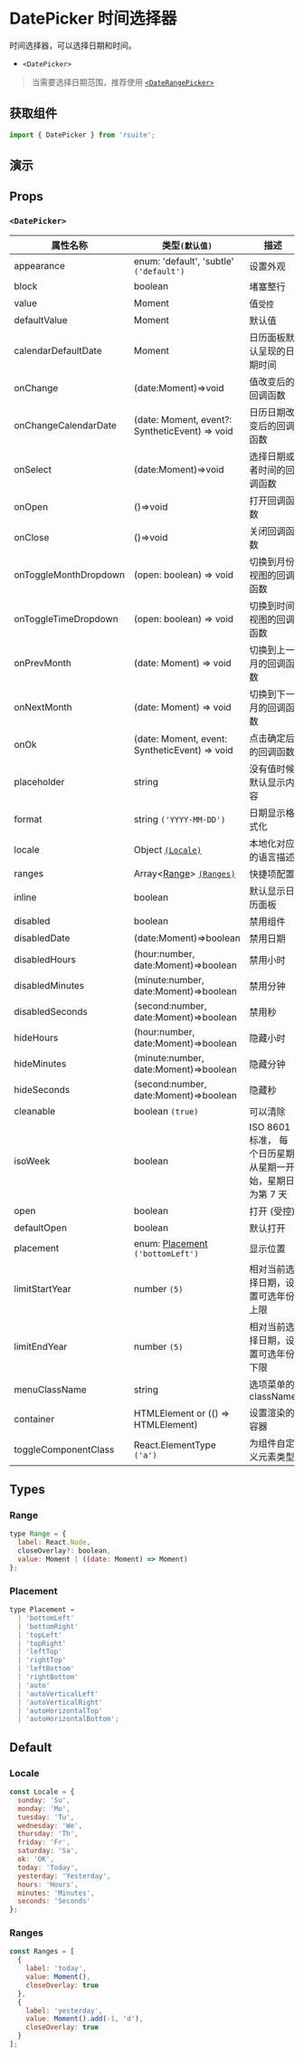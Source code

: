 # DatePicker 时间选择器

时间选择器，可以选择日期和时间。

* `<DatePicker>`

> 当需要选择日期范围，推荐使用 [`<DateRangePicker>`](./date-range-picker)

## 获取组件

```js
import { DatePicker } from 'rsuite';
```

## 演示

<!--{demo}-->

## Props

### `<DatePicker>`

| 属性名称              | 类型`(默认值)`                                 | 描述                                                      |
| --------------------- | ---------------------------------------------- | --------------------------------------------------------- |
| appearance            | enum: 'default', 'subtle' `('default')`        | 设置外观                                                  |
| block                 | boolean                                        | 堵塞整行                                                  |
| value                 | Moment                                         | 值`受控`                                                  |
| defaultValue          | Moment                                         | 默认值                                                    |
| calendarDefaultDate   | Moment                                         | 日历面板默认呈现的日期时间                                |
| onChange              | (date:Moment)=>void                            | 值改变后的回调函数                                        |
| onChangeCalendarDate  | (date: Moment, event?: SyntheticEvent) => void | 日历日期改变后的回调函数                                  |
| onSelect              | (date:Moment)=>void                            | 选择日期或者时间的回调函数                                |
| onOpen                | ()=>void                                       | 打开回调函数                                              |
| onClose               | ()=>void                                       | 关闭回调函数                                              |
| onToggleMonthDropdown | (open: boolean) => void                        | 切换到月份视图的回调函数                                  |
| onToggleTimeDropdown  | (open: boolean) => void                        | 切换到时间视图的回调函数                                  |
| onPrevMonth           | (date: Moment) => void                         | 切换到上一月的回调函数                                    |
| onNextMonth           | (date: Moment) => void                         | 切换到下一月的回调函数                                    |
| onOk                  | (date: Moment, event: SyntheticEvent) => void  | 点击确定后的回调函数                                      |
| placeholder           | string                                         | 没有值时候默认显示内容                                    |
| format                | string `('YYYY-MM-DD')`                        | 日期显示格式化                                            |
| locale                | Object [`(Locale)`](#Locale)                   | 本地化对应的语言描述                                      |
| ranges                | Array<[Range](#Range)> [`(Ranges)`](#Ranges)   | 快捷项配置                                                |
| inline                | boolean                                        | 默认显示日历面板                                          |
| disabled              | boolean                                        | 禁用组件                                                  |
| disabledDate          | (date:Moment)=>boolean                         | 禁用日期                                                  |
| disabledHours         | (hour:number, date:Moment)=>boolean            | 禁用小时                                                  |
| disabledMinutes       | (minute:number, date:Moment)=>boolean          | 禁用分钟                                                  |
| disabledSeconds       | (second:number, date:Moment)=>boolean          | 禁用秒                                                    |
| hideHours             | (hour:number, date:Moment)=>boolean            | 隐藏小时                                                  |
| hideMinutes           | (minute:number, date:Moment)=>boolean          | 隐藏分钟                                                  |
| hideSeconds           | (second:number, date:Moment)=>boolean          | 隐藏秒                                                    |
| cleanable             | boolean `(true)`                               | 可以清除                                                  |
| isoWeek               | boolean                                        | ISO 8601 标准， 每个日历星期从星期一开始，星期日为第 7 天 |
| open                  | boolean                                        | 打开 (受控)                                               |
| defaultOpen           | boolean                                        | 默认打开                                                  |
| placement             | enum: [Placement](#Placement) `('bottomLeft')` | 显示位置                                                  |
| limitStartYear        | number `(5)`                                   | 相对当前选择日期，设置可选年份上限                        |
| limitEndYear          | number `(5)`                                   | 相对当前选择日期，设置可选年份下限                        |
| menuClassName         | string                                         | 选项菜单的 className                                      |
| container             | HTMLElement or (() => HTMLElement)             | 设置渲染的容器                                            |
| toggleComponentClass  | React.ElementType `('a')`                      | 为组件自定义元素类型                                      |

## Types

### Range

```js
type Range = {
  label: React.Node,
  closeOverlay?: boolean,
  value: Moment | ((date: Moment) => Moment)
};
```

### Placement

```js
type Placement =
  | 'bottomLeft'
  | 'bottomRight'
  | 'topLeft'
  | 'topRight'
  | 'leftTop'
  | 'rightTop'
  | 'leftBottom'
  | 'rightBottom'
  | 'auto'
  | 'autoVerticalLeft'
  | 'autoVerticalRight'
  | 'autoHorizontalTop'
  | 'autoHorizontalBottom';
```

## Default

### Locale

```js
const Locale = {
  sunday: 'Su',
  monday: 'Mo',
  tuesday: 'Tu',
  wednesday: 'We',
  thursday: 'Th',
  friday: 'Fr',
  saturday: 'Sa',
  ok: 'OK',
  today: 'Today',
  yesterday: 'Yesterday',
  hours: 'Hours',
  minutes: 'Minutes',
  seconds: 'Seconds'
};
```

### Ranges

```js
const Ranges = [
  {
    label: 'today',
    value: Moment(),
    closeOverlay: true
  },
  {
    label: 'yesterday',
    value: Moment().add(-1, 'd'),
    closeOverlay: true
  }
];
```
